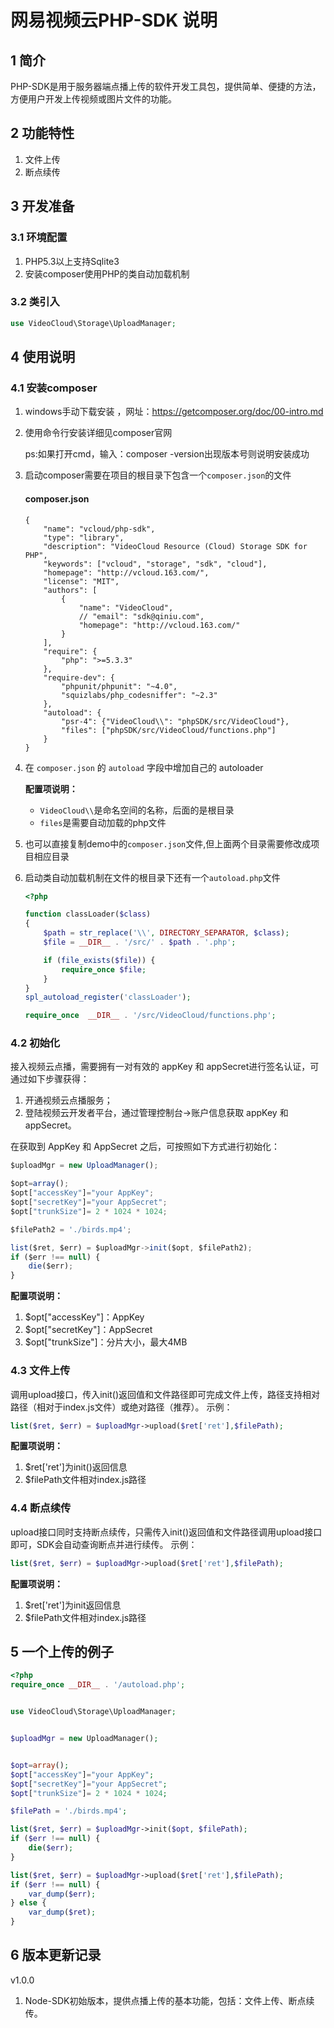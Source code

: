# 网易视频云PHP-SDK 说明

## 1 简介

PHP-SDK是用于服务器端点播上传的软件开发工具包，提供简单、便捷的方法，方便用户开发上传视频或图片文件的功能。

## 2 功能特性

1. 文件上传
2. 断点续传

## 3 开发准备

### 3.1 环境配置

1. PHP5.3以上支持Sqlite3
2. 安装composer使用PHP的类自动加载机制

### 3.2 类引入

```php
use VideoCloud\Storage\UploadManager;
```

## 4 使用说明

### 4.1 安装composer

1. windows手动下载安装 ，网址：https://getcomposer.org/doc/00-intro.md

2. 使用命令行安装详细见composer官网

   ps:如果打开cmd，输入：composer -version出现版本号则说明安装成功

3. 启动composer需要在项目的根目录下包含一个`composer.json`的文件

   #### composer.json

   ```
   {
       "name": "vcloud/php-sdk",
       "type": "library",
       "description": "VideoCloud Resource (Cloud) Storage SDK for PHP",
       "keywords": ["vcloud", "storage", "sdk", "cloud"],
       "homepage": "http://vcloud.163.com/",
       "license": "MIT",
       "authors": [
           {
               "name": "VideoCloud",
               // "email": "sdk@qiniu.com",
               "homepage": "http://vcloud.163.com/"
           }
       ],
       "require": {
           "php": ">=5.3.3"
       },
       "require-dev": {
           "phpunit/phpunit": "~4.0",
           "squizlabs/php_codesniffer": "~2.3"
       },
       "autoload": {
           "psr-4": {"VideoCloud\\": "phpSDK/src/VideoCloud"},
           "files": ["phpSDK/src/VideoCloud/functions.php"]
       }
   }
   ```

4. 在 `composer.json` 的 `autoload` 字段中增加自己的 autoloader

   **配置项说明：**

   * `VideoCloud\\`是命名空间的名称，后面的是根目录
   * `files`是需要自动加载的php文件

5. 也可以直接复制demo中的`composer.json`文件,但上面两个目录需要修改成项目相应目录

6. 启动类自动加载机制在文件的根目录下还有一个`autoload.php`文件

   ```php
   <?php

   function classLoader($class)
   {
       $path = str_replace('\\', DIRECTORY_SEPARATOR, $class);
       $file = __DIR__ . '/src/' . $path . '.php';

       if (file_exists($file)) {
           require_once $file;
       }
   }
   spl_autoload_register('classLoader');

   require_once  __DIR__ . '/src/VideoCloud/functions.php';
   ```

### 4.2  初始化

接入视频云点播，需要拥有一对有效的 appKey 和 appSecret进行签名认证，可通过如下步骤获得：

1. 开通视频云点播服务；
2. 登陆视频云开发者平台，通过管理控制台->账户信息获取 appKey 和 appSecret。

在获取到 AppKey 和 AppSecret 之后，可按照如下方式进行初始化：

```js
$uploadMgr = new UploadManager();

$opt=array();
$opt["accessKey"]="your AppKey";
$opt["secretKey"]="your AppSecret";
$opt["trunkSize"]= 2 * 1024 * 1024;

$filePath2 = './birds.mp4';

list($ret, $err) = $uploadMgr->init($opt, $filePath2);
if ($err !== null) {
    die($err);
}
```

**配置项说明：**

1. $opt["accessKey"]：AppKey
2. $opt["secretKey"]：AppSecret
3. $opt["trunkSize"]：分片大小，最大4MB

### 4.3 文件上传

调用upload接口，传入init()返回值和文件路径即可完成文件上传，路径支持相对路径（相对于index.js文件）或绝对路径（推荐）。
示例：

```php
list($ret, $err) = $uploadMgr->upload($ret['ret'],$filePath);
```

**配置项说明：**

1. $ret['ret']为init()返回信息
2. $filePath文件相对index.js路径

### 4.4 断点续传

upload接口同时支持断点续传，只需传入init()返回值和文件路径调用upload接口即可，SDK会自动查询断点并进行续传。
示例：

```php
list($ret, $err) = $uploadMgr->upload($ret['ret'],$filePath);
```

**配置项说明：**

1. $ret['ret']为init返回信息
2. $filePath文件相对index.js路径

## 5 一个上传的例子

```php
<?php
require_once __DIR__ . '/autoload.php';


use VideoCloud\Storage\UploadManager;


$uploadMgr = new UploadManager();


$opt=array();
$opt["accessKey"]="your AppKey";
$opt["secretKey"]="your AppSecret";
$opt["trunkSize"]= 2 * 1024 * 1024;

$filePath = './birds.mp4';

list($ret, $err) = $uploadMgr->init($opt, $filePath);
if ($err !== null) {
    die($err);
}

list($ret, $err) = $uploadMgr->upload($ret['ret'],$filePath);
if ($err !== null) {
    var_dump($err);
} else {
    var_dump($ret);
}
```

## 6 版本更新记录

v1.0.0

1. Node-SDK初始版本，提供点播上传的基本功能，包括：文件上传、断点续传。

